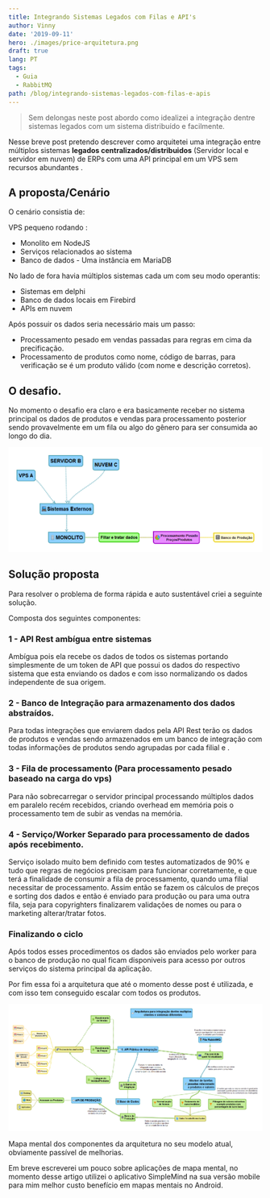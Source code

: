 ```yaml
---
title: Integrando Sistemas Legados com Filas e API's
author: Vinny
date: '2019-09-11'
hero: ./images/price-arquitetura.png
draft: true
lang: PT
tags:
  - Guia
  - RabbitMQ
path: /blog/integrando-sistemas-legados-com-filas-e-apis
---
```


> Sem delongas neste post abordo como idealizei a integração dentre sistemas
> legados com um sistema distribuído e facilmente.

Nesse breve post pretendo descrever como arquitetei uma integração entre múltiplos sistemas **legados centralizados/distribuidos** (Servidor local e servidor em nuvem) de ERPs com uma API principal em um VPS sem recursos abundantes .

## A proposta/Cenário

O cenário consistia de:

VPS pequeno rodando :

- Monolito em NodeJS
- Serviços relacionados ao sistema
- Banco de dados - Uma instância em MariaDB

No lado de fora havia múltiplos sistemas cada um com seu modo operantis:

- Sistemas em delphi
- Banco de dados locais em Firebird
- APIs em nuvem

Após possuir os dados seria necessário mais um passo:

- Processamento pesado em vendas passadas para regras em cima da precificação.
- Processamento de produtos como nome, código de barras, para verificação se é um produto válido (com nome e descrição corretos).

## O desafio.

No momento o desafio era claro e era basicamente receber no sistema principal os dados de produtos e vendas para processamento posterior sendo provavelmente em um fila ou algo do gênero para ser consumida ao longo do dia.

![Imagem](./images/proposta-arch.png)

## Solução proposta

Para resolver o problema de forma rápida e auto sustentável criei a seguinte solução.

Composta dos seguintes componentes:

### 1 - API Rest ambígua entre sistemas

Ambígua pois ela recebe os dados de todos os sistemas portando simplesmente de um token de API que possui os dados do respectivo sistema que esta enviando os dados e com isso normalizando os dados independente de sua origem.

### 2 - Banco de Integração para armazenamento dos dados abstraídos.

Para todas integrações que enviarem dados pela API Rest terão os dados de produtos e vendas sendo armazenados em um banco de integração com todas informações de produtos sendo agrupadas por cada filial e .

### 3 - Fila de processamento (Para processamento pesado baseado na carga do vps)

Para não sobrecarregar o servidor principal processando múltiplos dados em paralelo recém recebidos, criando overhead em memória pois o processamento tem de subir as vendas na memória.

### 4 - Serviço/Worker Separado para processamento de dados após recebimento.

Serviço isolado muito bem definido com testes automatizados de 90% e tudo que regras de negócios precisam para funcionar corretamente, e que terá a finalidade de consumir a fila de processamento, quando uma filial necessitar de processamento. Assim então se fazem os cálculos de preços e sorting dos dados e então é enviado para produção ou para uma outra fila, seja para copyrighters finalizarem validações de nomes ou para o marketing alterar/tratar fotos.

### Finalizando o ciclo

Após todos esses procedimentos os dados são enviados pelo worker para o banco de produção no qual ficam disponiveis para acesso por outros serviços do sistema principal da aplicação.

Por fim essa foi a arquitetura que até o momento desse post é utilizada, e com isso tem conseguido escalar com todos os produtos.

![Arquitetura](./images/price-arquitetura.png)

Mapa mental dos componentes da arquitetura no seu modelo atual, obviamente passível de melhorias.

Em breve escreverei um pouco sobre aplicações de mapa mental, no momento desse artigo utilizei o aplicativo SimpleMind na sua versão mobile para mim melhor custo benefício em mapas mentais no Android.
